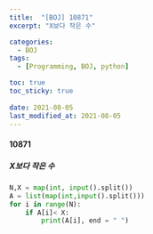 ```yaml
---
title:  "[BOJ] 10871"
excerpt: "X보다 작은 수"

categories:
  - BOJ
tags:
  - [Programming, BOJ, python]

toc: true
toc_sticky: true
 
date: 2021-08-05
last_modified_at: 2021-08-05
---
```


#### 10871
##### X보다 작은 수

```python
N,X = map(int, input().split())
A = list(map(int,input().split()))
for i in range(N):
    if A[i]< X:
        print(A[i], end = " ")
```